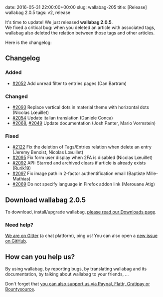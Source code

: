date: 2016-05-31 22:00:00+00:00
slug: wallabag-205
title: [Release] wallabag 2.0.5
tags: v2, release

It's time to update! We just released **wallabag 2.0.5**.  
We fixed a critical bug: when you deleted an article with associated tags, wallabag also deleted the relation between those tags and other articles. 

Here is the changelog: 

## Changelog

### Added

- [#2052](https://github.com/wallabag/wallabag/pull/2052) Add unread filter to entries pages (Dan Bartram)

### Changed

- [#2093](https://github.com/wallabag/wallabag/pull/2093) Replace vertical dots in material theme with horizontal dots (Nicolas Lœuillet)
- [#2054](https://github.com/wallabag/wallabag/pull/2054) Update italian translation (Daniele Conca)
- [#2068](https://github.com/wallabag/wallabag/pull/2068), [#2049](https://github.com/wallabag/wallabag/pull/2049) Update documentation (Josh Panter, Mario Vormstein)

### Fixed

- [#2122](https://github.com/wallabag/wallabag/pull/2122) Fix the deletion of Tags/Entries relation when delete an entry (Jeremy Benoist, Nicolas Lœuillet)
- [#2095](https://github.com/wallabag/wallabag/pull/2095) Fix form user display when 2FA is disabled (Nicolas Lœuillet)
- [#2092](https://github.com/wallabag/wallabag/pull/2092) API: Starred and archived clears if article is already exists (Rurik19)
- [#2097](https://github.com/wallabag/wallabag/issues/2097) Fix image path in 2-factor authentification email (Baptiste Mille-Mathias)
- [#2069](https://github.com/wallabag/wallabag/pull/2069) Do not specify language in Firefox addon link (Merouane Atig)

## Download wallabag 2.0.5

To download, install/upgrade wallabag, [please read our Downloads page](https://www.wallabag.org/pages/download-wallabag.html). 

### Need help?

[We are on Gitter](https://gitter.im/wallabag/wallabag) (a chat platform), ping us! You can also open a [new issue on GitHub](https://github.com/wallabag/wallabag/issues/new).

## How can you help us?

By using wallabag, by reporting bugs, by translating wallabag and its documentation, by talking about wallabag to your friends, ...

Don't forget that [you can also support us via Paypal, Flattr, Gratipay or Bountysource](https://www.wallabag.org/pages/donations.html).

